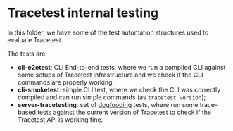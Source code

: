 # Tracetest internal testing

In this folder, we have some of the test automation structures used to evaluate Tracetest.

The tests are:
- **cli-e2etest**: CLI End-to-end tests, where we run a compiled CLI against some setups of Tracetest infrastructure and we check if the CLI commands are properly working;
- **cli-smoketest**: simple CLI test, where we check the CLI was correctly compiled and can run simple commands (as `tracetest version`);
- **server-tracetesting**: set of [dogfooding](https://en.wikipedia.org/wiki/Eating_your_own_dog_food) tests, where run some trace-based tests against the current version of Tracetest to check if the Tracetest API is working fine.
